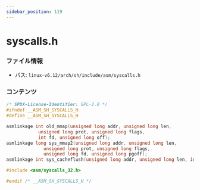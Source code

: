 ```yaml
---
sidebar_position: 119
---
```

# syscalls.h

### ファイル情報

- パス: `linux-v6.12/arch/sh/include/asm/syscalls.h`

### コンテンツ

```h
/* SPDX-License-Identifier: GPL-2.0 */
#ifndef __ASM_SH_SYSCALLS_H
#define __ASM_SH_SYSCALLS_H

asmlinkage int old_mmap(unsigned long addr, unsigned long len,
			unsigned long prot, unsigned long flags,
			int fd, unsigned long off);
asmlinkage long sys_mmap2(unsigned long addr, unsigned long len,
			  unsigned long prot, unsigned long flags,
			  unsigned long fd, unsigned long pgoff);
asmlinkage int sys_cacheflush(unsigned long addr, unsigned long len, int op);

#include <asm/syscalls_32.h>

#endif /* __ASM_SH_SYSCALLS_H */

```
